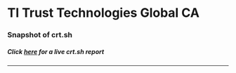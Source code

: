 # TI Trust Technologies Global CA
### Snapshot of crt.sh
##### Click [here](https://crt.sh/?q=8A0FF94D0865CF6EDE8A10215DD235BBF7137558AA9CE5E6725A24B5B985E053) for a live crt.sh report

---
